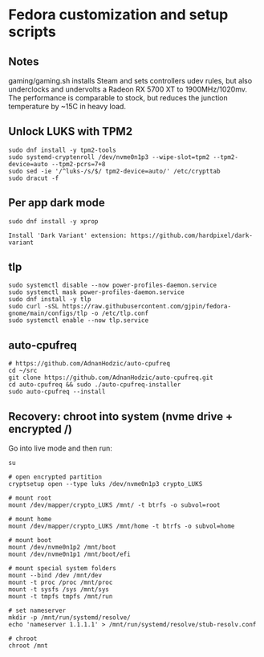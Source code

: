 # Fedora customization and setup scripts

## Notes
gaming/gaming.sh installs Steam and sets controllers udev rules, but also underclocks and undervolts a Radeon RX 5700 XT to 1900MHz/1020mv.
The performance is comparable to stock, but reduces the junction temperature by ~15C in heavy load.

## Unlock LUKS with TPM2
```
sudo dnf install -y tpm2-tools
sudo systemd-cryptenroll /dev/nvme0n1p3 --wipe-slot=tpm2 --tpm2-device=auto --tpm2-pcrs=7+8
sudo sed -ie '/^luks-/s/$/ tpm2-device=auto/' /etc/crypttab
sudo dracut -f
```

## Per app dark mode
```
sudo dnf install -y xprop

Install 'Dark Variant' extension: https://github.com/hardpixel/dark-variant
```

## tlp
```
sudo systemctl disable --now power-profiles-daemon.service
sudo systemctl mask power-profiles-daemon.service
sudo dnf install -y tlp
sudo curl -sSL https://raw.githubusercontent.com/gjpin/fedora-gnome/main/configs/tlp -o /etc/tlp.conf
sudo systemctl enable --now tlp.service
```

## auto-cpufreq
```
# https://github.com/AdnanHodzic/auto-cpufreq
cd ~/src
git clone https://github.com/AdnanHodzic/auto-cpufreq.git
cd auto-cpufreq && sudo ./auto-cpufreq-installer
sudo auto-cpufreq --install
```

## Recovery: chroot into system (nvme drive + encrypted /)
Go into live mode and then run:
```
su

# open encrypted partition
cryptsetup open --type luks /dev/nvme0n1p3 crypto_LUKS

# mount root
mount /dev/mapper/crypto_LUKS /mnt/ -t btrfs -o subvol=root

# mount home
mount /dev/mapper/crypto_LUKS /mnt/home -t btrfs -o subvol=home

# mount boot
mount /dev/nvme0n1p2 /mnt/boot
mount /dev/nvme0n1p1 /mnt/boot/efi

# mount special system folders
mount --bind /dev /mnt/dev
mount -t proc /proc /mnt/proc
mount -t sysfs /sys /mnt/sys
mount -t tmpfs tmpfs /mnt/run

# set nameserver
mkdir -p /mnt/run/systemd/resolve/
echo 'nameserver 1.1.1.1' > /mnt/run/systemd/resolve/stub-resolv.conf

# chroot
chroot /mnt
```
